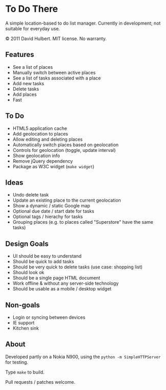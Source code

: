 # To Do There

A simple location-based to do list manager. Currently in development; not suitable for everyday use.

© 2011 David Hulbert. MIT license. No warranty.

## Features

* See a list of places
* Manually switch between active places
* See a list of tasks associated with a place
* Add new tasks
* Delete tasks
* Add places
* Fast

## To Do

* HTML5 application cache
* Add geolocation to places
* Allow editing and deleting places
* Automatically switch places based on geolocation
* Controls for geolocation (toggle, update interval)
* Show geolocation info
* Remove jQuery dependency
* Package as W3C widget (`make widget`)

## Ideas

* Undo delete task
* Update an existing place to the current geolocation
* Show a dynamic / static Google map
* Optional due date / start date for tasks
* Optional tags / hierachy for tasks
* Grouping places (e.g. to places called "Superstore" have the same tasks)

## Design Goals

* UI should be easy to understand
* Should be quick to add tasks
* Should be very quick to delete tasks (use case: shopping list)
* Should look ok
* Should be a single page HTML document
* Work offline & without any server-side technology
* Should be usable as a mobile / desktop widget

## Non-goals

* Login or syncing between devices
* IE support
* Kitchen sink

## About

Developed partly on a Nokia N900, using the `python -m SimpleHTTPServer` for testing.

Type `make` to build.

Pull requests / patches welcome.
